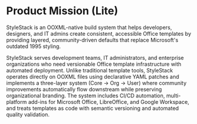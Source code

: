 # Product Mission (Lite)

StyleStack is an OOXML-native build system that helps developers, designers, and IT admins create consistent, accessible Office templates by providing layered, community-driven defaults that replace Microsoft's outdated 1995 styling.

StyleStack serves development teams, IT administrators, and enterprise organizations who need versionable Office template infrastructure with automated deployment. Unlike traditional template tools, StyleStack operates directly on OOXML files using declarative YAML patches and implements a three-layer system (Core → Org → User) where community improvements automatically flow downstream while preserving organizational branding. The system includes CI/CD automation, multi-platform add-ins for Microsoft Office, LibreOffice, and Google Workspace, and treats templates as code with semantic versioning and automated quality validation.